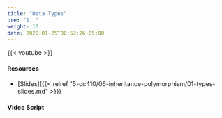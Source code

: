 ```yaml
---
title: "Data Types"
pre: "1. "
weight: 10
date: 2020-01-25T00:53:26-05:00
---
```


{{< youtube >}}

<!-- TODO FIXME -->

#### Resources

* [Slides]({{< relref "5-cc410/06-inheritance-polymorphism/01-types-slides.md" >}})

#### Video Script

